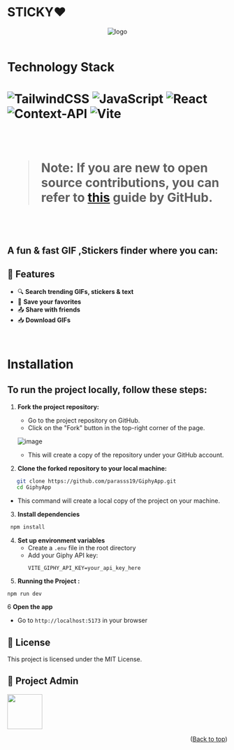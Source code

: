 # STICKY❤️
<div id="top" align="center">
 <img src="https://res.cloudinary.com/dxxeks4o5/image/upload/v1742539916/l0kvnluudpvlj4ihqdxd.png" alt="logo"/>
</div>
<br>

<h1>Technology Stack<h1>

![TailwindCSS](https://img.shields.io/badge/tailwindcss-%2338B2AC.svg?style=for-the-badge&logo=tailwind-css&logoColor=white)
![JavaScript](https://img.shields.io/badge/javascript-%23323330.svg?style=for-the-badge&logo=javascript&logoColor=%23F7DF1E)
![React](https://img.shields.io/badge/react-%2320232a.svg?style=for-the-badge&logo=react&logoColor=%2361DAFB)
![Context-API](https://img.shields.io/badge/Context--Api-000000?style=for-the-badge&logo=react)
![Vite](https://img.shields.io/badge/vite-%23646CFF.svg?style=for-the-badge&logo=vite&logoColor=white)

<br>


> **Note**: If you are new to open source contributions, you can refer to [this](https://opensource.guide/how-to-contribute/) guide by GitHub.

<br>

## A fun & fast GIF ,Stickers finder where you can:
 
## 🚀 Features
- 🔍 **Search trending GIFs, stickers & text**
- 💾 **Save your favorites**
- 📤 **Share with friends**
- 📥 **Download GIFs**


<br>


# Installation

## To run the project locally, follow these steps:

1. **Fork the project repository:**

   - Go to the project repository on GitHub.
   - Click on the "Fork" button in the top-right corner of the page.

   ![image](https://github.com/Ayush-Tibrewal/Product_3D/assets/96817905/789dda31-5f38-4102-aca8-731d7f2f5f2f)

   - This will create a copy of the repository under your GitHub account.
  
2. **Clone the forked repository to your local machine:**

```sh
   git clone https://github.com/parasss19/GiphyApp.git
   cd GiphyApp
   ```
 
  - This command will create a local copy of the project on your machine.

3. **Install dependencies**

  ```sh
   npm install
   ```


4. **Set up environment variables**
   - Create a `.env` file in the root directory
   - Add your Giphy API key:
     ```
     VITE_GIPHY_API_KEY=your_api_key_here
     ```
5. **Running the Project :**
```
npm run dev
```
6 **Open the app**
   - Go to `http://localhost:5173` in your browser

## 📜 License
This project is licensed under the MIT License.

## 🤠 Project Admin 

<a href="https://github.com/parasss19"> <img src="https://res.cloudinary.com/dxxeks4o5/image/upload/v1695653091/admin_bdga2f_yla8qm.png" height="80px"/></a>


<p align="right">(<a href="#top">Back to top</a>)</p>